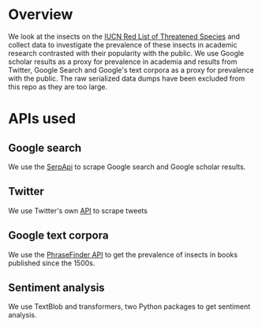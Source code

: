 # Overview
We look at the insects on the [IUCN Red List of Threatened Species](https://www.iucnredlist.org/) and collect data to investigate the prevalence of these insects in academic research contrasted with their popularity with the public. We use Google scholar results as a proxy for prevalence in academia and results from Twitter, Google Search and Google's text corpora as a proxy for prevalence with the public. The raw serialized data dumps have been excluded from this repo as they are too large.

# APIs used
## Google search
We use the [SerpApi](https://serpapi.com/) to scrape Google search and Google scholar results.

## Twitter
We use Twitter's own [API](https://developer.twitter.com/en/docs/twitter-api) to scrape tweets

## Google text corpora
We use the [PhraseFinder API](https://phrasefinder.io/) to get the prevalence of insects in books published since the 1500s.

## Sentiment analysis
We use TextBlob and transformers, two Python packages to get sentiment analysis.


